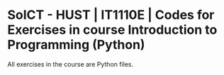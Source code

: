 # SoICT - HUST | IT1110E | Codes for Exercises in course Introduction to Programming (Python)
All exercises in the course are Python files.
